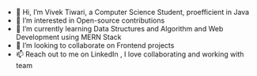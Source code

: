 - 👋 Hi, I’m Vivek Tiwari, a Computer Science Student, proefficient in Java
- 👀 I’m interested in Open-source contributions
- 🌱 I’m currently learning Data Structures and Algorithm and Web Development using MERN Stack
- 💞️ I’m looking to collaborate on Frontend projects
- 📫 Reach out to me on LinkedIn , I love collaborating and working with team   

<!---
VivekTiwari-1/VivekTiwari-1 is a ✨ special ✨ repository because its `README.md` (this file) appears on your GitHub profile.
You can click the Preview link to take a look at your changes.
--->
